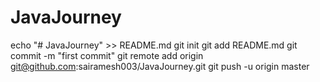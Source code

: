 # JavaJourney
echo "# JavaJourney" >> README.md
git init
git add README.md
git commit -m "first commit"
git remote add origin git@github.com:sairamesh003/JavaJourney.git
git push -u origin master
                
